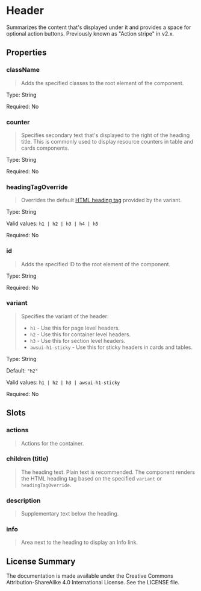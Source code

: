 # Header

Summarizes the content that's displayed under it and provides a space for optional action buttons. Previously known as "Action stripe" in v2.x.



## Properties



### className

> Adds the specified classes to the root element of the component.

Type: String

Required: No


### counter

> Specifies secondary text that's displayed to the right of the heading title. This is commonly used
> to display resource counters in table and cards components.

Type: String

Required: No


### headingTagOverride

> Overrides the default [HTML heading tag](https://developer.mozilla.org/en-US/docs/Web/HTML/Element/Heading_Elements)
> provided by the variant.

Type: String

Valid values: `h1 | h2 | h3 | h4 | h5`

Required: No


### id

> Adds the specified ID to the root element of the component.

Type: String

Required: No


### variant

> Specifies the variant of the header:
> * `h1` - Use this for page level headers.
> * `h2` - Use this for container level headers.
> * `h3` - Use this for section level headers.
> * `awsui-h1-sticky` - Use this for sticky headers in cards and tables.

Type: String

Default: `"h2"`

Valid values: `h1 | h2 | h3 | awsui-h1-sticky`

Required: No





## Slots



### actions

> Actions for the container.




### children (title)

> The heading text. Plain text is recommended. The component renders the
> HTML heading tag based on the specified `variant` or `headingTagOverride`.




### description

> Supplementary text below the heading.




### info

> Area next to the heading to display an Info link.









## License Summary

The documentation is made available under the Creative Commons Attribution-ShareAlike 4.0 International License. See the LICENSE file.
